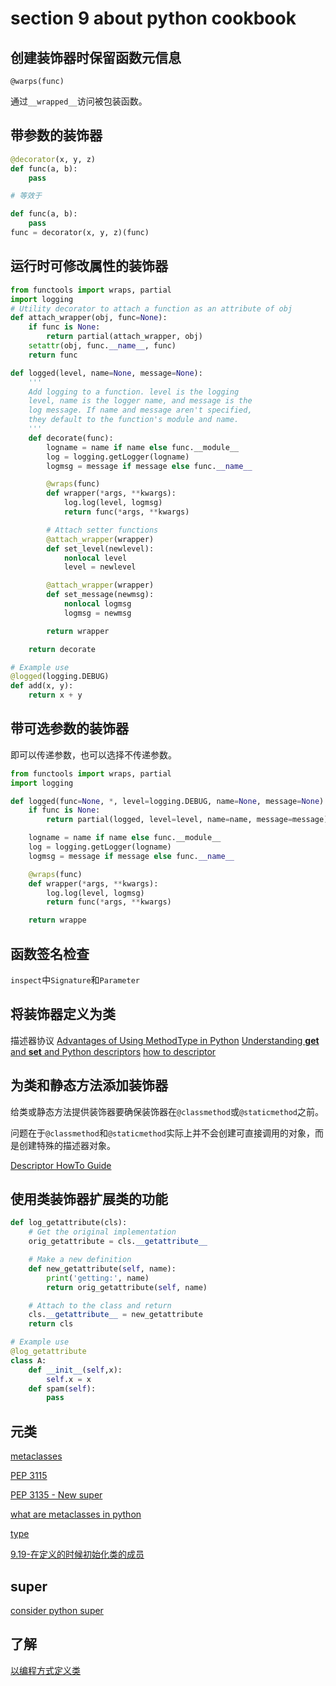 # section 9 about python cookbook

## 创建装饰器时保留函数元信息

`@warps(func)`

通过`__wrapped__`访问被包装函数。

## 带参数的装饰器

```py
@decorator(x, y, z)
def func(a, b):
    pass

# 等效于

def func(a, b):
    pass
func = decorator(x, y, z)(func)
```

## 运行时可修改属性的装饰器

```py
from functools import wraps, partial
import logging
# Utility decorator to attach a function as an attribute of obj
def attach_wrapper(obj, func=None):
    if func is None:
        return partial(attach_wrapper, obj)
    setattr(obj, func.__name__, func)
    return func

def logged(level, name=None, message=None):
    '''
    Add logging to a function. level is the logging
    level, name is the logger name, and message is the
    log message. If name and message aren't specified,
    they default to the function's module and name.
    '''
    def decorate(func):
        logname = name if name else func.__module__
        log = logging.getLogger(logname)
        logmsg = message if message else func.__name__

        @wraps(func)
        def wrapper(*args, **kwargs):
            log.log(level, logmsg)
            return func(*args, **kwargs)

        # Attach setter functions
        @attach_wrapper(wrapper)
        def set_level(newlevel):
            nonlocal level
            level = newlevel

        @attach_wrapper(wrapper)
        def set_message(newmsg):
            nonlocal logmsg
            logmsg = newmsg

        return wrapper

    return decorate

# Example use
@logged(logging.DEBUG)
def add(x, y):
    return x + y
```

## 带可选参数的装饰器

即可以传递参数，也可以选择不传递参数。

```py
from functools import wraps, partial
import logging

def logged(func=None, *, level=logging.DEBUG, name=None, message=None):
    if func is None:
        return partial(logged, level=level, name=name, message=message)

    logname = name if name else func.__module__
    log = logging.getLogger(logname)
    logmsg = message if message else func.__name__

    @wraps(func)
    def wrapper(*args, **kwargs):
        log.log(level, logmsg)
        return func(*args, **kwargs)

    return wrappe
```

## 函数签名检查

`inspect`中`Signature`和`Parameter`

## 将装饰器定义为类

描述器协议
[Advantages of Using MethodType in Python](https://stackoverflow.com/questions/37455426/advantages-of-using-methodtype-in-python)
[Understanding __get__ and __set__ and Python descriptors](https://stackoverflow.com/questions/3798835/understanding-get-and-set-and-python-descriptors)
[how to descriptor](https://docs.python.org/3/howto/descriptor.html)

## 为类和静态方法添加装饰器

给类或静态方法提供装饰器要确保装饰器在`@classmethod`或`@staticmethod`之前。

问题在于`@classmethod`和`@staticmethod`实际上并不会创建可直接调用的对象，而是创建特殊的描述器对象。

[Descriptor HowTo Guide](https://docs.python.org/3/howto/descriptor.html?highlight=descriptors)

## 使用类装饰器扩展类的功能

```py
def log_getattribute(cls):
    # Get the original implementation
    orig_getattribute = cls.__getattribute__

    # Make a new definition
    def new_getattribute(self, name):
        print('getting:', name)
        return orig_getattribute(self, name)

    # Attach to the class and return
    cls.__getattribute__ = new_getattribute
    return cls

# Example use
@log_getattribute
class A:
    def __init__(self,x):
        self.x = x
    def spam(self):
        pass
```

## 元类

[metaclasses](https://docs.python.org/3/reference/datamodel.html#metaclasses)

[PEP 3115](https://www.python.org/dev/peps/pep-3115/)

[PEP 3135 - New super](https://www.python.org/dev/peps/pep-3135/)

[what are metaclasses in python](https://stackoverflow.com/questions/100003/what-are-metaclasses-in-python)

[type](https://docs.python.org/3/library/functions.html#type)

[9.19-在定义的时候初始化类的成员](https://python3-cookbook.readthedocs.io/zh_CN/latest/c09/p19_initializing_class_members_at_definition_time.html)

## super

[consider python super](https://rhettinger.wordpress.com/2011/05/26/super-considered-super/amp/)

## 了解

[以编程方式定义类](https://python3-cookbook.readthedocs.io/zh_CN/latest/c09/p18_define_classes_programmatically.html)